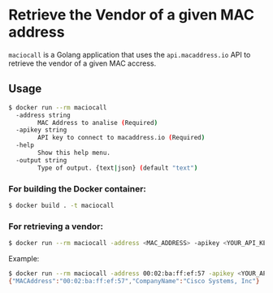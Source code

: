 # Retrieve the Vendor of a given MAC address

`maciocall` is a Golang application that uses the `api.macaddress.io` API to retrieve the vendor of a given MAC accress.

## Usage
```sh
$ docker run --rm maciocall       
  -address string
        MAC Address to analise (Required)
  -apikey string
        API key to connect to macaddress.io (Required)
  -help
        Show this help menu.
  -output string
        Type of output. {text|json} (default "text")
```

### For building the Docker container:
```sh
$ docker build . -t maciocall
```

### For retrieving a vendor:
```sh
$ docker run --rm maciocall -address <MAC_ADDRESS> -apikey <YOUR_API_KEY>
```
Example:
```sh
$ docker run --rm maciocall -address 00:02:ba:ff:ef:57 -apikey <YOUR_API_KEY> -output json
{"MACAddress":"00:02:ba:ff:ef:57","CompanyName":"Cisco Systems, Inc"}
```